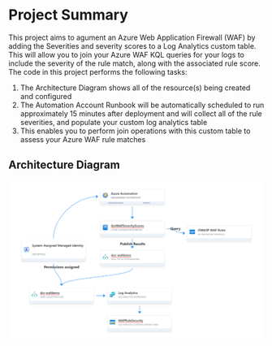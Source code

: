 # Project Summary

This project aims to agument an Azure Web Application Firewall (WAF) by adding the Severities and severity scores to a Log Analytics custom table. This will allow you to join your Azure WAF KQL queries for your logs to include the severity of the rule match, along with the associated rule score. The code in this project performs the following tasks:

1. The Architecture Diagram shows all of the resource(s) being created and configured
2. The Automation Account Runbook will be automatically scheduled to run approximately 15 minutes after deployment and will collect all of the rule severities, and populate your custom log analytics table
3. This enables you to perform join operations with this custom table to assess your Azure WAF rule matches

## Architecture Diagram

![Architecture Diagram](ArchitectureDiagram.png)

